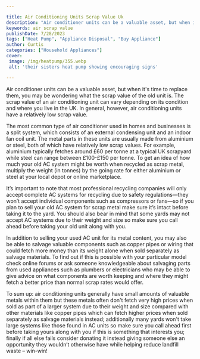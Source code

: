 ```yaml
---

title: Air Conditioning Units Scrap Value Uk
description: "Air conditioner units can be a valuable asset, but when it's time to replace them, you may be wondering what the scrap value of th...scroll on and keep learning"
keywords: air scrap value
publishDate: 7/28/2023
tags: ["Heat Pump", "Appliance Disposal", "Buy Appliance"]
author: Curtis
categories: ["Household Appliances"]
cover: 
 image: /img/heatpump/355.webp
 alt: 'their sisters heat pump showing encouraging signs'

---
```


Air conditioner units can be a valuable asset, but when it's time to replace them, you may be wondering what the scrap value of the old unit is. The scrap value of an air conditioning unit can vary depending on its condition and where you live in the UK. In general, however, air conditioning units have a relatively low scrap value.

The most common type of air conditioner used in homes and businesses is a split system, which consists of an external condensing unit and an indoor fan coil unit. The metal parts in these units are usually made from aluminium or steel, both of which have relatively low scrap values. For example, aluminium typically fetches around £60 per tonne at a typical UK scrapyard while steel can range between £100-£150 per tonne. To get an idea of how much your old AC system might be worth when recycled as scrap metal, multiply the weight (in tonnes) by the going rate for either aluminium or steel at your local depot or online marketplace. 
 
It’s important to note that most professional recycling companies will only accept complete AC systems for recycling due to safety regulations—they won’t accept individual components such as compressors or fans—so if you plan to sell your old AC system for scrap metal make sure it’s intact before taking it to the yard. You should also bear in mind that some yards may not accept AC systems due to their weight and size so make sure you call ahead before taking your old unit along with you. 
 
In addition to selling your used AC unit for its metal content, you may also be able to salvage valuable components such as copper pipes or wiring that could fetch more money than its weight alone when sold separately as salvage materials. To find out if this is possible with your particular model check online forums or ask someone knowledgeable about salvaging parts from used appliances such as plumbers or electricians who may be able to give advice on what components are worth keeping and where they might fetch a better price than normal scrap rates would offer. 
 
To sum up: air conditioning units generally have small amounts of valuable metals within them but these metals often don't fetch very high prices when sold as part of a larger system due to their weight and size compared with other materials like copper pipes which can fetch higher prices when sold separately as salvage materials instead; additionally many yards won't take large systems like those found in AC units so make sure you call ahead first before taking yours along with you if this is something that interests you; finally if all else fails consider donating it instead giving someone else an opportunity they wouldn’t otherwise have while helping reduce landfill waste – win-win!
